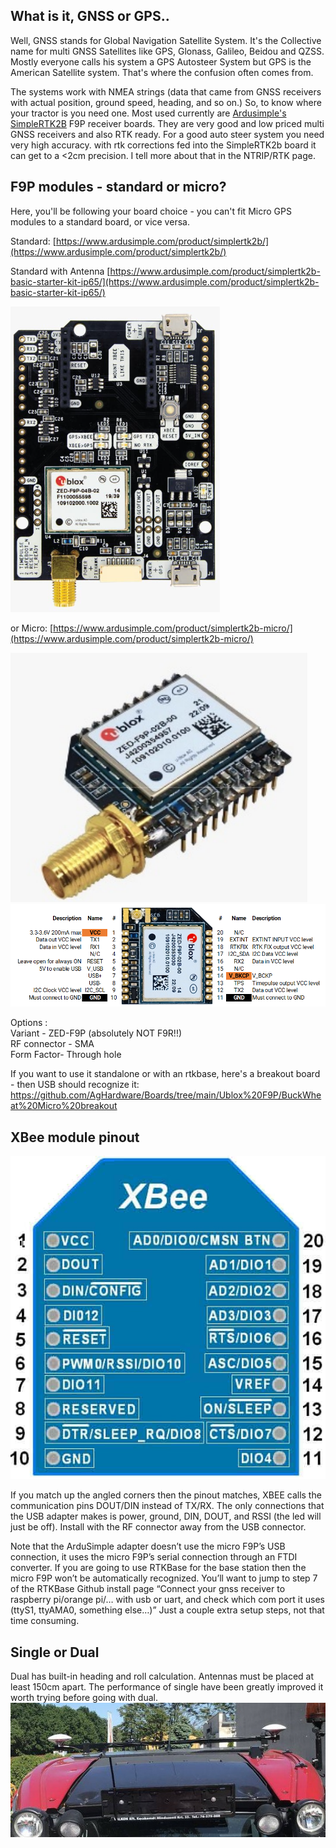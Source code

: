 ## What is it, GNSS or GPS.. 
Well, GNSS stands for Global Navigation Satellite System. It's the Collective name for multi GNSS Satellites like GPS, Glonass, Galileo, Beidou and QZSS. Mostly everyone calls his system a GPS Autosteer System but GPS is the American Satellite system. That's where the confusion often comes from.

The systems work with NMEA strings (data that came from GNSS receivers with actual position, ground speed, heading, and so on.) So, to know where your tractor is you need one. Most used currently are [Ardusimple's SimpleRTK2B](https://www.ardusimple.com/simplertk2b/) F9P receiver boards. They are very good and low priced multi GNSS receivers and also RTK ready. For a good auto steer system you need very high accuracy. with rtk corrections fed into the SimpleRTK2b board it can get to a <2cm precision. I tell more about that in the NTRIP/RTK page.

## F9P modules - standard or micro?

Here, you'll be following your board choice - you can't fit Micro GPS modules to a standard board, or vice versa.

Standard: [https://www.ardusimple.com/product/simplertk2b/](https://www.ardusimple.com/product/simplertk2b/)

Standard with Antenna [https://www.ardusimple.com/product/simplertk2b-basic-starter-kit-ip65/](https://www.ardusimple.com/product/simplertk2b-basic-starter-kit-ip65/)

![image](img/simplertk2b.png)

or Micro: [https://www.ardusimple.com/product/simplertk2b-micro/](https://www.ardusimple.com/product/simplertk2b-micro/)

![image](img/simplertk2b-micro.png)
![image](img/simplertk2b-micro-pinout.png)

Options :\
Variant - ZED-F9P (absolutely NOT F9R!!)\
RF connector - SMA\
Form Factor- Through hole

If you want to use it standalone or with an rtkbase, here's a breakout board - then USB should recognize it: https://github.com/AgHardware/Boards/tree/main/Ublox%20F9P/BuckWheat%20Micro%20breakout

## XBee module pinout
![image](img/xbee-module-pinout.png)

If you match up the angled corners then the pinout matches, XBEE calls the communication pins DOUT/DIN instead of TX/RX. The only connections that the USB adapter makes is power, ground, DIN, DOUT, and RSSI (the led will just be off). Install with the RF connector away from the USB connector.

Note that the ArduSimple adapter doesn’t use the micro F9P’s USB connection, it uses the micro F9P’s serial connection through an FTDI converter. If you are going to use RTKBase for the base station then the micro F9P won’t be automatically recognized. You’ll want to jump to step 7 of the RTKBase Github install page “Connect your gnss receiver to raspberry pi/orange pi/… with usb or uart, and check which com port it uses (ttyS1, ttyAMA0, something else…)” Just a couple extra setup steps, not that time consuming.

## Single or Dual
Dual has built-in heading and roll calculation. Antennas must be placed at least 150cm apart. The performance of single have been greatly improved it worth trying before going with dual.
![image](img/dual-antenna-photo.png)
